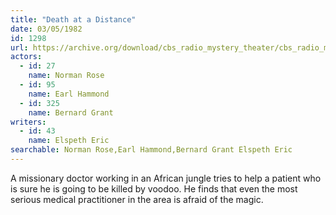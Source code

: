 ```yaml
---
title: "Death at a Distance"
date: 03/05/1982
id: 1298
url: https://archive.org/download/cbs_radio_mystery_theater/cbs_radio_mystery_theater-1251-1300.zip/cbs_radio_mystery_theater-1251-1300%2Fcbsrmt_1298_death_at_a_distance.mp3
actors:  
  - id: 27
    name: Norman Rose  
  - id: 95
    name: Earl Hammond  
  - id: 325
    name: Bernard Grant
writers:  
  - id: 43
    name: Elspeth Eric
searchable: Norman Rose,Earl Hammond,Bernard Grant Elspeth Eric
---
```

A missionary doctor working in an African jungle tries to help a patient who is sure he is going to be killed by voodoo. He finds that even the most serious medical practitioner in the area is afraid of the magic.